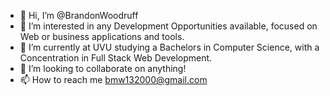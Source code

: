 - 👋 Hi, I’m @BrandonWoodruff
- 👀 I’m interested in any Development Opportunities available, focused on Web or business applications and tools.
- 🌱 I’m currently at UVU studying a Bachelors in Computer Science, with a Concentration in Full Stack Web Development.
- 💞️ I’m looking to collaborate on anything!
- 📫 How to reach me bmw132000@gmail.com

<!---
BrandonWoodruff/BrandonWoodruff is a ✨ special ✨ repository because its `README.md` (this file) appears on your GitHub profile.
You can click the Preview link to take a look at your changes.
--->
